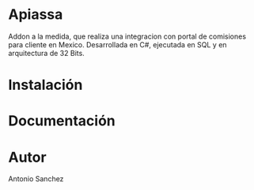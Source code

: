 # Apiassa
Addon a la medida, que realiza una integracion con portal de comisiones para cliente en Mexico. Desarrollada en C#, ejecutada en SQL y en arquitectura de 32 Bits.

# Instalación
# Documentación
# Autor
Antonio Sanchez

